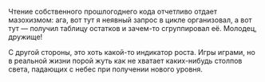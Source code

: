 ﻿Чтение собственного прошлогоднего кода отчетливо отдает мазохизмом: ага, вот тут я неявный запрос в цикле организовал, а вот тут — получил таблицу остатков и зачем-то сгруппировал её. Молодец, дружище!

С другой стороны, это хоть какой-то индикатор роста. Игры играми, но в реальной жизни порой жуть как не хватает каких-нибудь столпов света, падающих с небес при получении нового уровня.